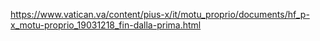 https://www.vatican.va/content/pius-x/it/motu_proprio/documents/hf_p-x_motu-proprio_19031218_fin-dalla-prima.html
